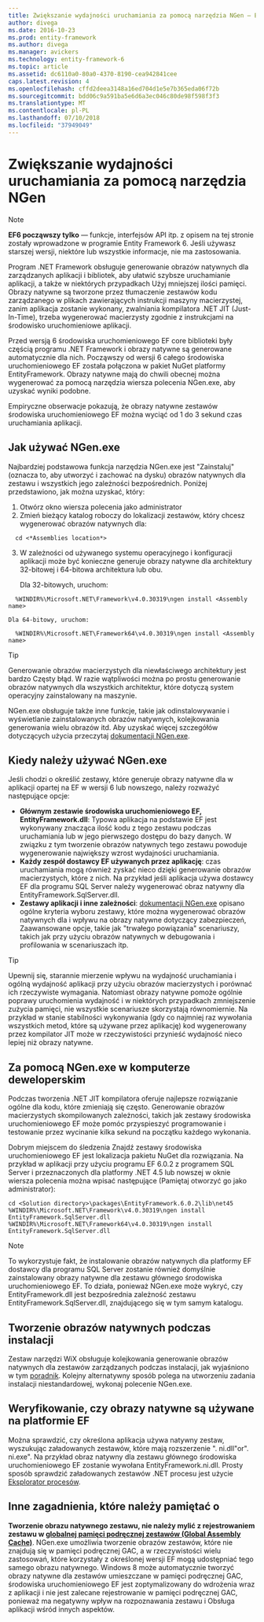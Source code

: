 ```yaml
---
title: Zwiększanie wydajności uruchamiania za pomocą narzędzia NGen — EF6
author: divega
ms.date: 2016-10-23
ms.prod: entity-framework
ms.author: divega
ms.manager: avickers
ms.technology: entity-framework-6
ms.topic: article
ms.assetid: dc6110a0-80a0-4370-8190-cea942841cee
caps.latest.revision: 4
ms.openlocfilehash: cffd2deea3148a16ed704d1e5e7b365eda06f72b
ms.sourcegitcommit: bdd06c9a591ba5e6d6a3ec046c80de98f598f3f3
ms.translationtype: MT
ms.contentlocale: pl-PL
ms.lasthandoff: 07/10/2018
ms.locfileid: "37949049"
---
```

# <a name="improving-startup-performance-with-ngen"></a>Zwiększanie wydajności uruchamiania za pomocą narzędzia NGen
> [!NOTE]
> **EF6 począwszy tylko** — funkcje, interfejsów API itp. z opisem na tej stronie zostały wprowadzone w programie Entity Framework 6. Jeśli używasz starszej wersji, niektóre lub wszystkie informacje, nie ma zastosowania.  

Program .NET Framework obsługuje generowanie obrazów natywnych dla zarządzanych aplikacji i bibliotek, aby ułatwić szybsze uruchamianie aplikacji, a także w niektórych przypadkach Użyj mniejszej ilości pamięci. Obrazy natywne są tworzone przez tłumaczenie zestawów kodu zarządzanego w plikach zawierających instrukcji maszyny macierzystej, zanim aplikacja zostanie wykonany, zwalniania kompilatora .NET JIT (Just-In-Time), trzeba wygenerować macierzysty zgodnie z instrukcjami na środowisko uruchomieniowe aplikacji.  

Przed wersją 6 środowiska uruchomieniowego EF core biblioteki były częścią programu .NET Framework i obrazy natywne są generowane automatycznie dla nich. Począwszy od wersji 6 całego środowiska uruchomieniowego EF została połączona w pakiet NuGet platformy EntityFramework. Obrazy natywne mają do chwili obecnej można wygenerować za pomocą narzędzia wiersza polecenia NGen.exe, aby uzyskać wyniki podobne.  

Empiryczne obserwacje pokazują, że obrazy natywne zestawów środowiska uruchomieniowego EF można wyciąć od 1 do 3 sekund czas uruchamiania aplikacji.  

## <a name="how-to-use-ngenexe"></a>Jak używać NGen.exe  

Najbardziej podstawowa funkcja narzędzia NGen.exe jest "Zainstaluj" (oznacza to, aby utworzyć i zachować na dysku) obrazów natywnych dla zestawu i wszystkich jego zależności bezpośrednich. Poniżej przedstawiono, jak można uzyskać, który:  

1. Otwórz okno wiersza polecenia jako administrator  
2. Zmień bieżący katalog roboczy do lokalizacji zestawów, który chcesz wygenerować obrazów natywnych dla:  

  ``` console
    cd <*Assemblies location*>  
  ```
3. W zależności od używanego systemu operacyjnego i konfiguracji aplikacji może być konieczne generuje obrazy natywne dla architektury 32-bitowej i 64-bitowa architektura lub obu.  

    Dla 32-bitowych, uruchom:  
  ``` console
    %WINDIR%\Microsoft.NET\Framework\v4.0.30319\ngen install <Assembly name>  
  ```
    Dla 64-bitowy, uruchom:
  ``` console
    %WINDIR%\Microsoft.NET\Framework64\v4.0.30319\ngen install <Assembly name>  
  ```

> [!TIP]
> Generowanie obrazów macierzystych dla niewłaściwego architektury jest bardzo Częsty błąd. W razie wątpliwości można po prostu generowanie obrazów natywnych dla wszystkich architektur, które dotyczą system operacyjny zainstalowany na maszynie.  

NGen.exe obsługuje także inne funkcje, takie jak odinstalowywanie i wyświetlanie zainstalowanych obrazów natywnych, kolejkowania generowania wielu obrazów itd. Aby uzyskać więcej szczegółów dotyczących użycia przeczytaj [dokumentacji NGen.exe](https://msdn.microsoft.com/library/6t9t5wcf.aspx).  

## <a name="when-to-use-ngenexe"></a>Kiedy należy używać NGen.exe  

Jeśli chodzi o określić zestawy, które generuje obrazy natywne dla w aplikacji opartej na EF w wersji 6 lub nowszego, należy rozważyć następujące opcje:  

- **Głównym zestawie środowiska uruchomieniowego EF, EntityFramework.dll**: Typowa aplikacja na podstawie EF jest wykonywany znacząca ilość kodu z tego zestawu podczas uruchamiania lub w jego pierwszego dostępu do bazy danych. W związku z tym tworzenie obrazów natywnych tego zestawu powoduje wygenerowanie największy wzrost wydajności uruchamiania.  
- **Każdy zespół dostawcy EF używanych przez aplikację**: czas uruchamiania mogą również zyskać nieco dzięki generowanie obrazów macierzystych, które z nich. Na przykład jeśli aplikacja używa dostawcy EF dla programu SQL Server należy wygenerować obraz natywny dla EntityFramework.SqlServer.dll.  
- **Zestawy aplikacji i inne zależności**: [dokumentacji NGen.exe](https://msdn.microsoft.com/library/6t9t5wcf.aspx) opisano ogólne kryteria wyboru zestawy, które można wygenerować obrazów natywnych dla i wpływu na obrazy natywne dotyczący zabezpieczeń, Zaawansowane opcje, takie jak "trwałego powiązania" scenariuszy, takich jak przy użyciu obrazów natywnych w debugowania i profilowania w scenariuszach itp.  

> [!TIP]
> Upewnij się, starannie mierzenie wpływu na wydajność uruchamiania i ogólną wydajność aplikacji przy użyciu obrazów macierzystych i porównać ich rzeczywiste wymagania. Natomiast obrazy natywne pomoże ogólnie poprawy uruchomienia wydajność i w niektórych przypadkach zmniejszenie zużycia pamięci, nie wszystkie scenariusze skorzystają równomiernie. Na przykład w stanie stabilności wykonywania (gdy co najmniej raz wywołania wszystkich metod, które są używane przez aplikację) kod wygenerowany przez kompilator JIT może w rzeczywistości przynieść wydajność nieco lepiej niż obrazy natywne.  

## <a name="using-ngenexe-in-a-development-machine"></a>Za pomocą NGen.exe w komputerze deweloperskim  

Podczas tworzenia .NET JIT kompilatora oferuje najlepsze rozwiązanie ogólne dla kodu, które zmieniają się często. Generowanie obrazów macierzystych skompilowanych zależności, takich jak zestawy środowiska uruchomieniowego EF może pomóc przyspieszyć programowanie i testowanie przez wycinanie kilka sekund na początku każdego wykonania.  

Dobrym miejscem do śledzenia Znajdź zestawy środowiska uruchomieniowego EF jest lokalizacja pakietu NuGet dla rozwiązania. Na przykład w aplikacji przy użyciu programu EF 6.0.2 z programem SQL Server i przeznaczonych dla platformy .NET 4.5 lub nowszej w oknie wiersza polecenia można wpisać następujące (Pamiętaj otworzyć go jako administrator):  

``` console
cd <Solution directory>\packages\EntityFramework.6.0.2\lib\net45
%WINDIR%\Microsoft.NET\Framework\v4.0.30319\ngen install EntityFramework.SqlServer.dll
%WINDIR%\Microsoft.NET\Framework64\v4.0.30319\ngen install EntityFramework.SqlServer.dll
```  

> [!NOTE]
> To wykorzystuje fakt, że instalowanie obrazów natywnych dla platformy EF dostawcy dla programu SQL Server zostanie również domyślnie zainstalowany obrazy natywne dla zestawu głównego środowiska uruchomieniowego EF. To działa, ponieważ NGen.exe może wykryć, czy EntityFramework.dll jest bezpośrednia zależność zestawu EntityFramework.SqlServer.dll, znajdującego się w tym samym katalogu.  

## <a name="creating-native-images-during-setup"></a>Tworzenie obrazów natywnych podczas instalacji  

Zestaw narzędzi WiX obsługuje kolejkowania generowanie obrazów natywnych dla zestawów zarządzanych podczas instalacji, jak wyjaśniono w tym [poradnik](http://wixtoolset.org/documentation/manual/v3/howtos/files_and_registry/ngen_managed_assemblies.html). Kolejny alternatywny sposób polega na utworzeniu zadania instalacji niestandardowej, wykonaj polecenie NGen.exe.  

## <a name="verifying-that-native-images-are-being-used-for-ef"></a>Weryfikowanie, czy obrazy natywne są używane na platformie EF  

Można sprawdzić, czy określona aplikacja używa natywny zestaw, wyszukując załadowanych zestawów, które mają rozszerzenie ". ni.dll"or". ni.exe". Na przykład obraz natywny dla zestawu głównego środowiska uruchomieniowego EF zostanie wywołana EntityFramework.ni.dll. Prosty sposób sprawdzić załadowanych zestawów .NET procesu jest użycie [Eksplorator procesów](https://technet.microsoft.com/sysinternals/bb896653).  

## <a name="other-things-to-be-aware-of"></a>Inne zagadnienia, które należy pamiętać o  

**Tworzenie obrazu natywnego zestawu, nie należy mylić z rejestrowaniem zestawu w [globalnej pamięci podręcznej zestawów (Global Assembly Cache)](https://msdn.microsoft.com/library/yf1d93sz.aspx)**. NGen.exe umożliwia tworzenie obrazów zestawów, które nie znajdują się w pamięci podręcznej GAC, a w rzeczywistości wielu zastosowań, które korzystały z określonej wersji EF mogą udostępniać tego samego obrazu natywnego. Windows 8 może automatycznie tworzyć obrazy natywne dla zestawów umieszczane w pamięci podręcznej GAC, środowiska uruchomieniowego EF jest zoptymalizowany do wdrożenia wraz z aplikacji i nie jest zalecane rejestrowanie w pamięci podręcznej GAC, ponieważ ma negatywny wpływ na rozpoznawania zestawu i Obsługa aplikacji wśród innych aspektów.  
